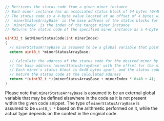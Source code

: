 ```c
// Retrieves the status code from a given miner instance
// Each miner instance has an associated status block of 64 bytes (0x40)
// The status code is a 4-byte value located at an offset of 4 bytes within the block
// `minerStatusArrayBase` is the base address of the status blocks for all miner instances
// `minerIndex` is the index of the target miner instance
// Returns the status code of the specified miner instance as a 4-byte value

uint32_t GetMinerStatusCode(int minerIndex)
{
  // minerStatusArrayBase is assumed to be a global variable that points to the base of the miner status blocks
  extern uint8_t *minerStatusArrayBase;
  
  // Calculate the address of the status code for the desired miner by adding
  // the base address 'minerStatusArrayBase' with the offset for the miner index
  // Each miner's status block is 0x40 bytes apart, and the status code is at offset 4 within the block
  // Return the status code at the calculated address
  return *(uint32_t *)(minerStatusArrayBase + minerIndex * 0x40 + 4);
}
```

Please note that `minerStatusArrayBase` is assumed to be an external global variable that may be defined elsewhere in the code as it is not present within the given code snippet. The type of `minerStatusArrayBase` is assumed to be `uint8_t *` based on the arithmetic performed on it, while the actual type depends on the context in the original code.